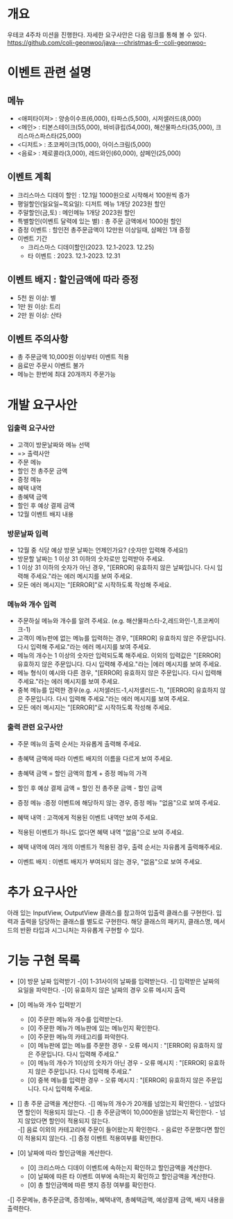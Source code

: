 # 개요
우테코 4주차 미션을 진행한다.
자세한 요구사안은 다음 링크를 통해 볼 수 있다.
https://github.com/coli-geonwoo/java---christmas-6--coli-geonwoo-

# 이벤트 관련 설명

## 메뉴
*   <애피타이저> : 양송이수프(6,000), 타파스(5,500), 시저샐러드(8,000)
*   <메인> : 티본스테이크(55,000), 바비큐립(54,000), 해산물파스타(35,000), 크리스마스파스타(25,000)
*   <디저트> : 초코케이크(15,000), 아이스크림(5,000)
*   <음료> : 제로콜라(3,000), 레드와인(60,000), 샴페인(25,000)

## 이벤트 계획
*   크리스마스 디데이 할인 : 12.1일 1000원으로 시작해서 100원씩 증가
*   평일할인(일요일~목요일): 디저트 메뉴 1개당 2023원 할인
*   주말할인(금,토) : 메인메뉴 1개당 2023원 할인
*   특별할인(이벤트 달력에 있는 별) : 총 주문 금액에서 1000원 할인
*   증정 이벤트 : 할인전 총주문금액이 12만원 이상일때, 샴페인 1개 증정
*   이벤트 기간
    *   크리스마스 디데이할인(2023. 12.1-2023. 12.25)
    *   타 이벤트 : 2023. 12.1-2023. 12.31
    
## 이벤트 배지 : 할인금액에 따라 증정
*   5천 원 이상: 별  
*   1만 원 이상: 트리    
*   2만 원 이상: 산타  

## 이벤트 주의사항
*   총 주문금액 10,000원 이상부터 이벤트 적용  
*   음료만 주문시 이벤트 불가
*   메뉴는 한번에 최대 20개까지 주문가능


# 개발 요구사안

### 입출력 요구사안
- 고객이 방문날짜와 메뉴 선택 
- => 출력사안
- 주문 메뉴
- 할인 전 총주문 금액
- 증정 메뉴
- 혜택 내역
- 총혜택 금액
- 할인 후 예상 결제 금액
- 12월 이벤트 배지 내용

### 방문날짜 입력
- 12월 중 식당 예상 방문 날짜는 언제인가요? (숫자만 입력해 주세요!)
- 방문할 날짜는 1 이상 31 이하의 숫자로만 입력받아 주세요.
- 1 이상 31 이하의 숫자가 아닌 경우, "[ERROR] 유효하지 않은 날짜입니다. 다시 입력해 주세요."라는 에러 메시지를 보여 주세요.
- 모든 에러 메시지는 "[ERROR]"로 시작하도록 작성해 주세요.

### 메뉴와 개수 입력
- 주문하실 메뉴와 개수를 알려 주세요. (e.g. 해산물파스타-2,레드와인-1,초코케이크-1)
- 고객이 메뉴판에 없는 메뉴를 입력하는 경우, "[ERROR] 유효하지 않은 주문입니다. 다시 입력해 주세요."라는 에러 메시지를 보여 주세요.
- 메뉴의 개수는 1 이상의 숫자만 입력되도록 해주세요. 이외의 입력값은 "[ERROR] 유효하지 않은 주문입니다. 다시 입력해 주세요."라는 |에러 메시지를 보여 주세요.
- 메뉴 형식이 예시와 다른 경우, "[ERROR] 유효하지 않은 주문입니다. 다시 입력해 주세요."라는 에러 메시지를 보여 주세요.
- 중복 메뉴를 입력한 경우(e.g. 시저샐러드-1,시저샐러드-1), "[ERROR] 유효하지 않은 주문입니다. 다시 입력해 주세요."라는 에러 메시지를 보여 주세요.
- 모든 에러 메시지는 "[ERROR]"로 시작하도록 작성해 주세요.

### 출력 관련 요구사안
- 주문 메뉴의 출력 순서는 자유롭게 출력해 주세요.
- 총혜택 금액에 따라 이벤트 배지의 이름을 다르게 보여 주세요.
- 총혜택 금액 = 할인 금액의 합계 + 증정 메뉴의 가격
- 할인 후 예상 결제 금액 = 할인 전 총주문 금액 - 할인 금액

- 증정 메뉴  :증정 이벤트에 해당하지 않는 경우, 증정 메뉴 "없음"으로 보여 주세요.
- 혜택 내역  : 고객에게 적용된 이벤트 내역만 보여 주세요.
- 적용된 이벤트가 하나도 없다면 혜택 내역 "없음"으로 보여 주세요.
- 혜택 내역에 여러 개의 이벤트가 적용된 경우, 출력 순서는 자유롭게 출력해주세요.
- 이벤트 배지  : 이벤트 배지가 부여되지 않는 경우, "없음"으로 보여 주세요.

# 추가 요구사안
아래 있는 InputView, OutputView 클래스를 참고하여 입출력 클래스를 구현한다.
입력과 출력을 담당하는 클래스를 별도로 구현한다.
해당 클래스의 패키지, 클래스명, 메서드의 반환 타입과 시그니처는 자유롭게 구현할 수 있다.



# 기능 구현 목록
- [0] 방문 날짜 입력받기
    -[0] 1-31사이의 날짜를 입력받는다.
    -[] 입력받은 날짜의 요일을 파악한다.
    -[0] 유효하지 않은 날짜의 경우 오류 메시지 출력

- [0] 메뉴와 개수 입력받기
  - [0] 주문한 메뉴와 개수를 입력받는다.
  - [0] 주문한 메뉴가 메뉴판에 있는 메뉴인지 확인한다.
  - [0] 주문한 메뉴의 카테고리를 파악한다.
  - [0] 메뉴판에 없는 메뉴를 주문한 경우 - 오류 메시지 : "[ERROR] 유효하지 않은 주문입니다. 다시 입력해 주세요."
  - [0] 메뉴의 개수가 1이상의 숫자가 아닌 경우 - 오류 메시지 : "[ERROR] 유효하지 않은 주문입니다. 다시 입력해 주세요."
  - [0] 중복 메뉴를 입력한 경우 - 오류 메시지 : "[ERROR] 유효하지 않은 주문입니다. 다시 입력해 주세요.

- [] 총 주문 금액을 계산한다.
  -[] 메뉴의 개수가 20개를 넘었는지 확인한다.
        - 넘었다면 할인이 적용되지 않는다. 
  -[] 총 주문금액이 10,000원을 넘었는지 확인한다.
        - 넘지 않았다면 할인이 적용되지 않는다.   
  -[] 음료 이외의 카테고리에 주문이 들어왔는지 확인한다.
        - 음료만 주문했다면 할인이 적용되지 않는다.
  -[] 증정 이벤트 적용여부를 확인한다. 

- [0] 날짜에 따라 할인금액을 계산한다.
  - [0] 크리스마스 디데이 이벤트에 속하는지 확인하고 할인금액을 계산한다.
  - [0] 날짜에 따른 타 이벤트 여부에 속하는지 확인하고 할인금액을 계산한다.
  - [0] 총 할인금액에 따른 뱃지 증정 여부를 확인한다.

-[] 주문메뉴, 총주문금액, 증정메뉴, 혜택내역, 총혜택금액, 예상결제 금액, 배지 내용을 출력한다.



